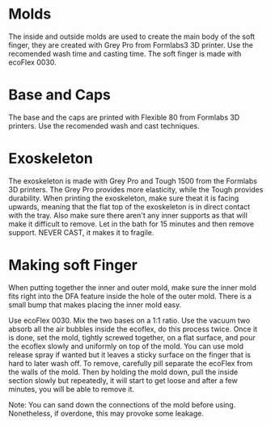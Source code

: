# Molds
The inside and outside molds are used to create the main body of the soft finger, they are created with Grey Pro from Formlabs3 3D printer. Use the recomended wash time and casting time. The soft finger is made with ecoFlex 0030. 

# Base and Caps
The base and the caps are printed with Flexible 80 from Formlabs 3D printers. Use the recomended wash and cast techniques. 

# Exoskeleton 
The exoskeleton is made with Grey Pro and Tough 1500 from the Formlabs 3D printers. The Grey Pro provides more elasticity, while the Tough provides durability. 
When printing the exoskeleton, make sure theat it is facing upwards, meaning that the flat top of the exoskeleton is in direct contact with the tray. Also make sure there aren't any inner supports as that will make it difficult to remove. Let in the bath for 15 minutes and then remove support. NEVER CAST, it makes it to fragile. 

# Making soft Finger

When putting together the inner and outer mold, make sure the inner mold fits right into the DFA feature inside the hole of the outer mold. There is a small bump that makes placing the inner mold easy. 

Use ecoFlex 0030. Mix the two bases on a 1:1 ratio. Use the vacuum two absorb all the air bubbles inside the ecoflex, do this process twice. Once it is done, set the mold, tightly screwed together, on a flat surface, and pour the ecoflex slowly and uniformly on top of the mold. You can use mold release spray if wanted but it leaves a sticky surface on the finger that is hard to later wash off. To remove, carefully pill separate the ecoFlex from the walls of the mold. Then by holding the mold down, pull the inside section slowly but repeatedly, it will start to get loose and after a few minutes, you will be able to remove it.  

Note: You can sand down the connections of the mold before using. Nonetheless, if overdone, this may provoke some leakage. 
